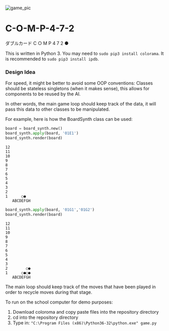 ![game_pic](http://myazo.wailau.net/data/d6fd715bce20027d62317341.png)

# C-O-M-P-4-7-2
ダブルカード C ○ M P 4 7 2 ●

This is written in Python 3. You may need to `sudo pip3 install colorama`. It is recommended to `sudo pip3 install ipdb`.

### Design Idea

For speed, it might be better to avoid some OOP conventions:
Classes should be stateless singletons (when it makes sense), this allows for components to be reused by the AI. 

In other words, the main game loop should keep track of the data, it will pass this data to other classes to be manipulated.

For example, here is how the BoardSynth class can be used:
```py
board = board_synth.new()
board_synth.apply(board, '01E1')
board_synth.render(board)
```
```
12
11
10
9
8
7
6
5
4
3
2
1      ○●
   ABCDEFGH
```
```py
board_synth.apply(board, '01G1','01G2')
board_synth.render(board)
```
```
12
11
10
9
8
7
6
5
4
3
2        ○●
1      ○●○●
   ABCDEFGH
```
The main loop should keep track of the moves that have been played in order to recycle moves during that stage.

To run on the school computer for demo purposes: 
1. Download coloroma and copy paste files into the repository directory
2. cd into the repository directory 
3. Type in: `"C:\Program Files (x86)\Python36-32\python.exe" game.py`

